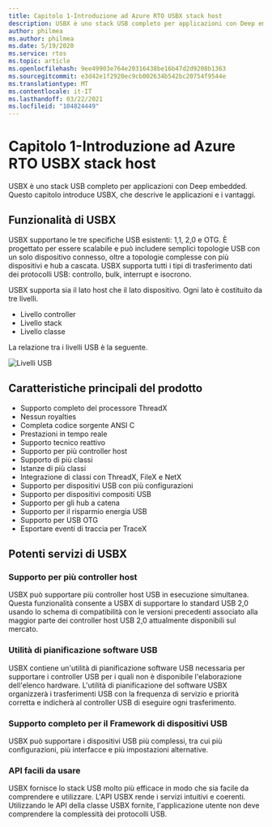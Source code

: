 ```yaml
---
title: Capitolo 1-Introduzione ad Azure RTO USBX stack host
description: USBX è uno stack USB completo per applicazioni con Deep embedded. Questo capitolo introduce USBX, che descrive le applicazioni e i vantaggi.
author: philmea
ms.author: philmea
ms.date: 5/19/2020
ms.service: rtos
ms.topic: article
ms.openlocfilehash: 9ee49903e764e20316438be16b47d2d9208b1363
ms.sourcegitcommit: e3d42e1f2920ec9cb002634b542bc20754f9544e
ms.translationtype: MT
ms.contentlocale: it-IT
ms.lasthandoff: 03/22/2021
ms.locfileid: "104824449"
---
```

# <a name="chapter-1---introduction-to-azure-rtos-usbx-host-stack"></a>Capitolo 1-Introduzione ad Azure RTO USBX stack host

USBX è uno stack USB completo per applicazioni con Deep embedded. Questo capitolo introduce USBX, che descrive le applicazioni e i vantaggi.

## <a name="usbx-features"></a>Funzionalità di USBX

USBX supportano le tre specifiche USB esistenti: 1,1, 2,0 e OTG. È progettato per essere scalabile e può includere semplici topologie USB con un solo dispositivo connesso, oltre a topologie complesse con più dispositivi e hub a cascata. USBX supporta tutti i tipi di trasferimento dati dei protocolli USB: controllo, bulk, interrupt e isocrono.

USBX supporta sia il lato host che il lato dispositivo. Ogni lato è costituito da tre livelli.

- Livello controller
- Livello stack
- Livello classe

La relazione tra i livelli USB è la seguente.

![Livelli USB](./media/usbx-device-stack/usb-layers.png)

## <a name="product-highlights"></a>Caratteristiche principali del prodotto

- Supporto completo del processore ThreadX
- Nessun royalties
- Completa codice sorgente ANSI C
- Prestazioni in tempo reale
- Supporto tecnico reattivo
- Supporto per più controller host
- Supporto di più classi
- Istanze di più classi
- Integrazione di classi con ThreadX, FileX e NetX
- Supporto per dispositivi USB con più configurazioni
- Supporto per dispositivi compositi USB
- Supporto per gli hub a catena
- Supporto per il risparmio energia USB
- Supporto per USB OTG
- Esportare eventi di traccia per TraceX

## <a name="powerful-services-of-usbx"></a>Potenti servizi di USBX

### <a name="multiple-host-controller-support"></a>Supporto per più controller host

USBX può supportare più controller host USB in esecuzione simultanea. Questa funzionalità consente a USBX di supportare lo standard USB 2,0 usando lo schema di compatibilità con le versioni precedenti associato alla maggior parte dei controller host USB 2,0 attualmente disponibili sul mercato.

### <a name="usb-software-scheduler"></a>Utilità di pianificazione software USB

USBX contiene un'utilità di pianificazione software USB necessaria per supportare i controller USB per i quali non è disponibile l'elaborazione dell'elenco hardware. L'utilità di pianificazione del software USBX organizzerà i trasferimenti USB con la frequenza di servizio e priorità corretta e indicherà al controller USB di eseguire ogni trasferimento.

### <a name="complete-usb-device-framework-support"></a>Supporto completo per il Framework di dispositivi USB

USBX può supportare i dispositivi USB più complessi, tra cui più configurazioni, più interfacce e più impostazioni alternative.

### <a name="easy-to-use-apis"></a>API facili da usare

USBX fornisce lo stack USB molto più efficace in modo che sia facile da comprendere e utilizzare. L'API USBX rende i servizi intuitivi e coerenti. Utilizzando le API della classe USBX fornite, l'applicazione utente non deve comprendere la complessità dei protocolli USB.

